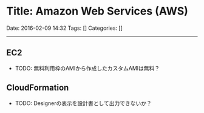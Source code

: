 # Title: Amazon Web Services (AWS)

Date: 2016-02-09 14:32
Tags: []
Categories: []

---

## EC2

- TODO: 無料利用枠のAMIから作成したカスタムAMIは無料？

## CloudFormation

- TODO: Designerの表示を設計書として出力できないか？

